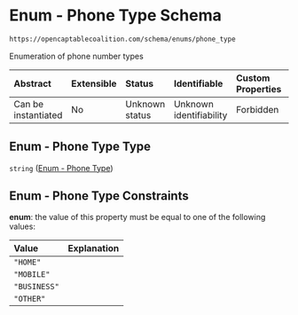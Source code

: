 # Enum - Phone Type Schema

```txt
https://opencaptablecoalition.com/schema/enums/phone_type
```

Enumeration of phone number types

| Abstract            | Extensible | Status         | Identifiable            | Custom Properties | Additional Properties | Access Restrictions | Defined In                                                                               |
| :------------------ | :--------- | :------------- | :---------------------- | :---------------- | :-------------------- | :------------------ | :--------------------------------------------------------------------------------------- |
| Can be instantiated | No         | Unknown status | Unknown identifiability | Forbidden         | Allowed               | none                | [PhoneType.schema.json](../../schema/enums/PhoneType.schema.json "open original schema") |

## Enum - Phone Type Type

`string` ([Enum - Phone Type](phonetype.md))

## Enum - Phone Type Constraints

**enum**: the value of this property must be equal to one of the following values:

| Value        | Explanation |
| :----------- | :---------- |
| `"HOME"`     |             |
| `"MOBILE"`   |             |
| `"BUSINESS"` |             |
| `"OTHER"`    |             |
